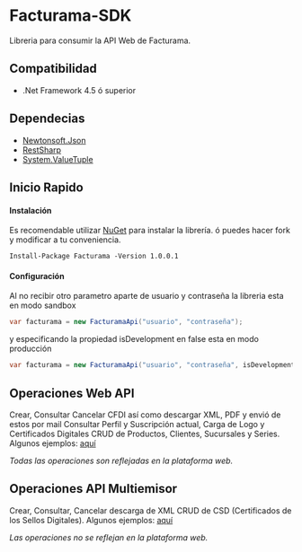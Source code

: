 
  
# Facturama-SDK
Libreria para consumir la API Web de Facturama.

## Compatibilidad
* .Net Framework 4.5 ó superior

## Dependecias
* [Newtonsoft.Json](http://james.newtonking.com/json)
* [RestSharp](http://restsharp.org/)
* [System.ValueTuple](https://www.nuget.org/packages/System.ValueTuple/)

## Inicio Rapido

#### Instalación #####

Es recomendable utilizar [NuGet](http://docs.nuget.org) para instalar la librería. ó puedes hacer fork y modificar a tu conveniencia.
```net
Install-Package Facturama -Version 1.0.0.1
```

#### Configuración  #####

Al no recibir otro parametro aparte de usuario y contraseña la libreria esta en modo sandbox
```cs
var facturama = new FacturamaApi("usuario", "contraseña");
```
y especificando la propiedad isDevelopment en false esta en modo producción
```cs
var facturama = new FacturamaApi("usuario", "contraseña", isDevelopment: false);
```

## Operaciones Web API

Crear, Consultar Cancelar CFDI así como descargar XML, PDF y envió de estos por mail
Consultar Perfil y Suscripción actual,
Carga de Logo y Certificados Digitales
CRUD de Productos, Clientes, Sucursales y Series.
Algunos ejemplos: [aquí](https://github.com)

*Todas las operaciones son reflejadas en la plataforma web.*

## Operaciones API Multiemisor

Crear, Consultar, Cancelar descarga de XML
CRUD de CSD (Certificados de los Sellos Digitales).
Algunos ejemplos: [aquí](https://github.com)

*Las operaciones no se reflejan en la plataforma web.*
